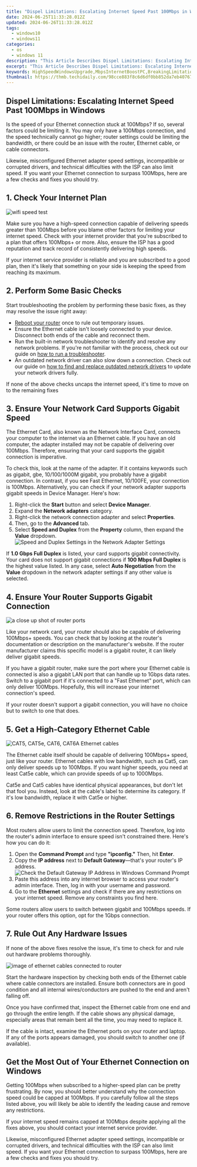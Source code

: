 ```yaml
---
title: "Dispel Limitations: Escalating Internet Speed Past 100Mbps in Windows"
date: 2024-06-25T11:33:28.012Z
updated: 2024-06-26T11:33:28.012Z
tags:
  - windows10
  - windows11
categories:
  - os
  - windows 11
description: "This Article Describes Dispel Limitations: Escalating Internet Speed Past 100Mbps in Windows"
excerpt: "This Article Describes Dispel Limitations: Escalating Internet Speed Past 100Mbps in Windows"
keywords: HighSpeedWindowsUpgrade,MbpsInternetBoostPC,BreakingLimitationsWin,WindowsSpeedAcceleration,Beyond100MbpsComputer,EscalateNetSpeedWin,FastInternetInWindows
thumbnail: https://thmb.techidaily.com/98cce883f8c6d6df0bb852da7eb40767e5514e4304dfa4fcbf005c1298bed966.jpg
---
```


## Dispel Limitations: Escalating Internet Speed Past 100Mbps in Windows

 Is the speed of your Ethernet connection stuck at 100Mbps? If so, several factors could be limiting it. You may only have a 100Mbps connection, and the speed technically cannot go higher; router settings could be limiting the bandwidth, or there could be an issue with the router, Ethernet cable, or cable connectors.

 Likewise, misconfigured Ethernet adapter speed settings, incompatible or corrupted drivers, and technical difficulties with the ISP can also limit speed. If you want your Ethernet connection to surpass 100Mbps, here are a few checks and fixes you should try.

## 1\. Check Your Internet Plan

![wifi speed test](https://static1.makeuseofimages.com/wordpress/wp-content/uploads/2023/06/wifi-speed-test.jpg)

 Make sure you have a high-speed connection capable of delivering speeds greater than 100Mbps before you blame other factors for limiting your internet speed. Check with your internet provider that you're subscribed to a plan that offers 100Mbps+ or more. Also, ensure the ISP has a good reputation and track record of consistently delivering high speeds.

 If your internet service provider is reliable and you are subscribed to a good plan, then it's likely that something on your side is keeping the speed from reaching its maximum.

## 2\. Perform Some Basic Checks

 Start troubleshooting the problem by performing these basic fixes, as they may resolve the issue right away:

* [Reboot your router](https://www.makeuseof.com/reboot-router-correct-way/) once to rule out temporary issues.
* Ensure the Ethernet cable isn't loosely connected to your device. Disconnect both ends of the cable and reconnect them.
* Run the built-in network troubleshooter to identify and resolve any network problems. If you're not familiar with the process, check out our guide on [how to run a troubleshooter](https://www.makeuseof.com/run-troubleshooter-windows-10-11/).
* An outdated network driver can also slow down a connection. Check out our guide on [how to find and replace outdated network drivers](https://www.makeuseof.com/tag/find-replace-outdated-windows-drivers/) to update your network drivers fully.

 If none of the above checks uncaps the internet speed, it's time to move on to the remaining fixes

## 3\. Ensure Your Network Card Supports Gigabit Speed

 The Ethernet Card, also known as the Network Interface Card, connects your computer to the internet via an Ethernet cable. If you have an old computer, the adapter installed may not be capable of delivering over 100Mbps. Therefore, ensuring that your card supports the gigabit connection is imperative.

 To check this, look at the name of the adapter. If it contains keywords such as gigabit, gbe, 10/100/1000M gigabit, you probably have a gigabit connection. In contrast, if you see Fast Ethernet, 10/100FE, your connection is 100Mbps. Alternatively, you can check if your network adapter supports gigabit speeds in Device Manager. Here's how:

1. Right-click the **Start** button and select **Device Manager**.
2. Expand the **Network adapters** category.
3. Right-click the network connection adapter and select **Properties**.
4. Then, go to the **Advanced** tab.
5. Select **Speed and Duplex** from the **Property** column, then expand the **Value** dropdown.  
![Speed and Duplex Settings in the Network Adapter Settings](https://static1.makeuseofimages.com/wordpress/wp-content/uploads/2023/08/speed-and-duplex-settings-in-the-network-adapter-settings.jpg)

 If **1.0 Gbps Full Duplex** is listed, your card supports gigabit connectivity. Your card does not support gigabit connections if **100 Mbps Full Duplex** is the highest value listed. In any case, select **Auto Negotiation** from the **Value** dropdown in the network adapter settings if any other value is selected.

## 4\. Ensure Your Router Supports Gigabit Connection

![a close up shot of router ports](https://static1.makeuseofimages.com/wordpress/wp-content/uploads/2023/05/modern-wifi-router-ports.jpg)

 Like your network card, your router should also be capable of delivering 100Mbps+ speeds. You can check that by looking at the router's documentation or description on the manufacturer's website. If the router manufacturer claims this specific model is a gigabit router, it can likely deliver gigabit speeds.

 If you have a gigabit router, make sure the port where your Ethernet cable is connected is also a gigabit LAN port that can handle up to 1Gbps data rates. Switch to a gigabit port if it's connected to a "Fast Ethernet" port, which can only deliver 100Mbps. Hopefully, this will increase your internet connection's speed.

 If your router doesn't support a gigabit connection, you will have no choice but to switch to one that does.

## 5\. Get a High-Category Ethernet Cable

![CAT5, CAT5e, CAT6, CAT6A Ethernet cables](https://static1.makeuseofimages.com/wordpress/wp-content/uploads/2023/05/02-picture-showing-cat5-cat5e-cat6-cat6a-ethernet-cables.jpg)

 The Ethernet cable itself should be capable of delivering 100Mbps+ speed, just like your router. Ethernet cables with low bandwidth, such as Cat5, can only deliver speeds up to 100Mbps. If you want higher speeds, you need at least Cat5e cable, which can provide speeds of up to 1000Mbps.

 Cat5e and Cat5 cables have identical physical appearances, but don't let that fool you. Instead, look at the cable's label to determine its category. If it's low bandwidth, replace it with Cat5e or higher.

## 6\. Remove Restrictions in the Router Settings

 Most routers allow users to limit the connection speed. Therefore, log into the router's admin interface to ensure speed isn't constrained there. Here's how you can do it:

1. Open the **Command Prompt** and type **"ipconfig."** Then, hit **Enter**.
2. Copy the **IP address** next to **Default Gateway**—that's your router's IP address.  
![Check the Default Gateway IP Address in Windows Command Prompt](https://static1.makeuseofimages.com/wordpress/wp-content/uploads/2023/08/check-the-default-gateway-ip-address-in-windows-command-prompt.jpg)
3. Paste this address into any internet browser to access your router's admin interface. Then, log in with your username and password.
4. Go to the **Ethernet** settings and check if there are any restrictions on your internet speed. Remove any constraints you find here.

 Some routers allow users to switch between gigabit and 100Mbps speeds. If your router offers this option, opt for the 1Gbps connection.

## 7\. Rule Out Any Hardware Issues

 If none of the above fixes resolve the issue, it's time to check for and rule out hardware problems thoroughly.

![image of ethernet cables connected to router](https://static1.makeuseofimages.com/wordpress/wp-content/uploads/2023/07/ethernet-router-connection.jpg)

 Start the hardware inspection by checking both ends of the Ethernet cable where cable connectors are installed. Ensure both connectors are in good condition and all internal wires/conductors are pushed to the end and aren't falling off.

 Once you have confirmed that, inspect the Ethernet cable from one end and go through the entire length. If the cable shows any physical damage, especially areas that remain bent all the time, you may need to replace it.

 If the cable is intact, examine the Ethernet ports on your router and laptop. If any of the ports appears damaged, you should switch to another one (if available).

## Get the Most Out of Your Ethernet Connection on Windows

 Getting 100Mbps when subscribed to a higher-speed plan can be pretty frustrating. By now, you should better understand why the connection speed could be capped at 100Mbps. If you carefully follow all the steps listed above, you will likely be able to identify the leading cause and remove any restrictions.

 If your internet speed remains capped at 100Mbps despite applying all the fixes above, you should contact your internet service provider.

 Likewise, misconfigured Ethernet adapter speed settings, incompatible or corrupted drivers, and technical difficulties with the ISP can also limit speed. If you want your Ethernet connection to surpass 100Mbps, here are a few checks and fixes you should try.



<ins class="adsbygoogle"
      style="display:block"
      data-ad-client="ca-pub-7571918770474297"
      data-ad-slot="8358498916"
      data-ad-format="auto"
      data-full-width-responsive="true"></ins>